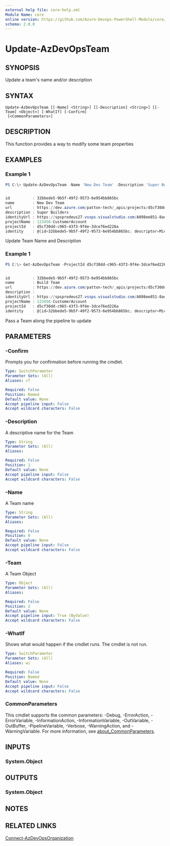 ```yaml
---
external help file: core-help.xml
Module Name: core
online version: https://github.com/Azure-Devops-PowerShell-Module/core/blob/master/docs/Update-AzDevOpsTeam.md#update-azdevopsteam
schema: 2.0.0
---
```


# Update-AzDevOpsTeam

## SYNOPSIS
Update a team's name and/or description

## SYNTAX

```
Update-AzDevOpsTeam [[-Name] <String>] [[-Description] <String>] [[-Team] <Object>] [-WhatIf] [-Confirm]
 [<CommonParameters>]
```

## DESCRIPTION
This function provides a way to modify some team properties

## EXAMPLES

### Example 1
```powershell
PS C:\> Update-AzDevOpsTeam -Name 'New Dev Team' -Description 'Super Builders' -Team (Get-AzDevOpsTeam -ProjectId d5cf30dd-c965-43f3-9f4e-3dce76ed226a -TeamId 32bbede5-9b5f-49f2-9573-6e954bb865bc)


id          : 32bbede5-9b5f-49f2-9573-6e954bb865bc
name        : New Dev Team
url         : https://dev.azure.com/patton-tech/_apis/projects/d5cf30dd-c965-43f3-9f4e-3dce76ed226a/teams/32bbede5-9b5f-49f2-9573-6e954bb865bc
description : Super Builders
identityUrl : https://spsprodeus27.vssps.visualstudio.com/A098ee851-8ad4-482f-834b-e68ea8489c4d/_apis/Identities/32bbede5-9b5f-49f2-9573-6e954bb865bc
projectName : 123456-CustomerAccount
projectId   : d5cf30dd-c965-43f3-9f4e-3dce76ed226a
identity    : @{id=32bbede5-9b5f-49f2-9573-6e954bb865bc; descriptor=Microsoft.TeamFoundation.Identity;S-1-9-1551374245-3710963669-1707733827-2672704974-1995252330-1-3120685155-2277392965-2784624880-900151811; subjectDescriptor=vssgp.Uy0xLTktMTU1MTM3NDI0NS0zNzEwOTYzNjY5LTE3MDc3MzM4MjctMjY3MjcwNDk3NC0xOTk1MjUyMzMwLTEtMzEyMDY4NTE1NS0yMjc3MzkyOTY1LTI3ODQ2MjQ4ODAtOTAwMTUxODEx; providerDisplayName=[123456-CustomerAccount]\a new team; isActive=True; isContainer=True; members=System.Object[]; memberOf=System.Object[]; masterId=32bbede5-9b5f-49f2-9573-6e954bb865bc; properties=; resourceVersion=2; metaTypeId=255}
```

Update Team Name and Description

### Example 1
```powershell
PS C:\> Get-AzDevOpsTeam -ProjectId d5cf30dd-c965-43f3-9f4e-3dce76ed226a -TeamId 32bbede5-9b5f-49f2-9573-6e954bb865bc |Update-AzDevOpsTeam -Name 'Build Team'


id          : 32bbede5-9b5f-49f2-9573-6e954bb865bc
name        : Build Team
url         : https://dev.azure.com/patton-tech/_apis/projects/d5cf30dd-c965-43f3-9f4e-3dce76ed226a/teams/32bbede5-9b5f-49f2-9573-6e954bb865bc
description :
identityUrl : https://spsprodeus27.vssps.visualstudio.com/A098ee851-8ad4-482f-834b-e68ea8489c4d/_apis/Identities/32bbede5-9b5f-49f2-9573-6e954bb865bc
projectName : 123456-CustomerAccount
projectId   : d5cf30dd-c965-43f3-9f4e-3dce76ed226a
identity    : @{id=32bbede5-9b5f-49f2-9573-6e954bb865bc; descriptor=Microsoft.TeamFoundation.Identity;S-1-9-1551374245-3710963669-1707733827-2672704974-1995252330-1-3120685155-2277392965-2784624880-900151811; subjectDescriptor=vssgp.Uy0xLTktMTU1MTM3NDI0NS0zNzEwOTYzNjY5LTE3MDc3MzM4MjctMjY3MjcwNDk3NC0xOTk1MjUyMzMwLTEtMzEyMDY4NTE1NS0yMjc3MzkyOTY1LTI3ODQ2MjQ4ODAtOTAwMTUxODEx; providerDisplayName=[123456-CustomerAccount]\New Dev Team; isActive=True; isContainer=True; members=System.Object[]; memberOf=System.Object[]; masterId=32bbede5-9b5f-49f2-9573-6e954bb865bc; properties=; resourceVersion=2; metaTypeId=255}
```

Pass a Team along the pipeline to update

## PARAMETERS

### -Confirm
Prompts you for confirmation before running the cmdlet.

```yaml
Type: SwitchParameter
Parameter Sets: (All)
Aliases: cf

Required: False
Position: Named
Default value: None
Accept pipeline input: False
Accept wildcard characters: False
```

### -Description
A descriptive name for the Team

```yaml
Type: String
Parameter Sets: (All)
Aliases:

Required: False
Position: 1
Default value: None
Accept pipeline input: False
Accept wildcard characters: False
```

### -Name
A Team name

```yaml
Type: String
Parameter Sets: (All)
Aliases:

Required: False
Position: 0
Default value: None
Accept pipeline input: False
Accept wildcard characters: False
```

### -Team
A Team Object

```yaml
Type: Object
Parameter Sets: (All)
Aliases:

Required: False
Position: 2
Default value: None
Accept pipeline input: True (ByValue)
Accept wildcard characters: False
```

### -WhatIf
Shows what would happen if the cmdlet runs.
The cmdlet is not run.

```yaml
Type: SwitchParameter
Parameter Sets: (All)
Aliases: wi

Required: False
Position: Named
Default value: None
Accept pipeline input: False
Accept wildcard characters: False
```

### CommonParameters
This cmdlet supports the common parameters: -Debug, -ErrorAction, -ErrorVariable, -InformationAction, -InformationVariable, -OutVariable, -OutBuffer, -PipelineVariable, -Verbose, -WarningAction, and -WarningVariable. For more information, see [about_CommonParameters](http://go.microsoft.com/fwlink/?LinkID=113216).

## INPUTS

### System.Object

## OUTPUTS

### System.Object

## NOTES

## RELATED LINKS

[Connect-AzDevOpsOrganization](https://github.com/Azure-Devops-PowerShell-Module/core/blob/master/docs/Connect-AzDevOpsOrganization.md#connect-azdevopsorganization)